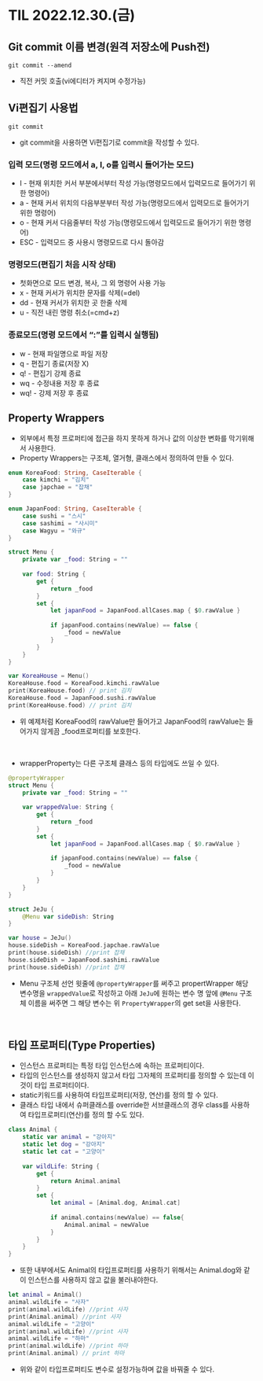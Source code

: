 # TIL 2022.12.30.(금)
## Git commit 이름 변경(원격 저장소에 Push전)
```git
git commit --amend
```
* 직전 커밋 호출(vi에디터가 켜지며 수정가능)

## Vi편집기 사용법
```git
git commit
```
* git commit을 사용하면 Vi편집기로 commit을 작성할 수 있다.

### 입력 모드(명령 모드에서 a, I, o를 입력시 들어가는 모드)
* I - 현재 위치한 커서 부분에서부터 작성 가능(명령모드에서 입력모드로 들어가기 위한 명령어)
* a - 현재 커서 위치의 다음부분부터 작성 가능(명령모드에서 입력모드로 들어가기 위한 명령어)
* o - 현재 커서 다음줄부터 작성 가능(명령모드에서 입력모드로 들어가기 위한 명령어)
* ESC - 입력모드 중 사용시 명령모드로 다시 돌아감

### 명령모드(편집기 처음 시작 상태)
* 첫화면으로 모드 변경, 복사, 그 외 명령어 사용 가능
* x - 현재 커서가 위치한 문자를 삭제(=del)
* dd - 현재 커서가 위치한 곳 한줄 삭제
* u - 직전 내린 명령 취소(=cmd+z)

### 종료모드(명령 모드에서 “:”를 입력시 실행됨)
* w - 현재 파일명으로 파일 저장
* q - 편집기 종료(저장 X)
* q! - 편집기 강제 종료
* wq - 수정내용 저장 후 종료
* wq! - 강제 저장 후 종료

## Property Wrappers
* 외부에서 특정 프로퍼티에 접근을 하지 못하게 하거나 값의 이상한 변화를 막기위해서 사용한다.
* Property Wrappers는 구조체, 열거형, 클래스에서 정의하여 만들 수 있다.
```swift
enum KoreaFood: String, CaseIterable {
    case kimchi = "김치"
    case japchae = "잡채"
}

enum JapanFood: String, CaseIterable {
    case sushi = "스시"
    case sashimi = "사시미"
    case Wagyu = "와규"
}

struct Menu {
    private var _food: String = ""
    
    var food: String {
        get {
            return _food
        }
        set {
            let japanFood = JapanFood.allCases.map { $0.rawValue }
            
            if japanFood.contains(newValue) == false {
                _food = newValue
            }
        }
    }
}

var KoreaHouse = Menu()
KoreaHouse.food = KoreaFood.kimchi.rawValue
print(KoreaHouse.food) // print 김치
KoreaHouse.food = JapanFood.sushi.rawValue
print(KoreaHouse.food) // print 김치
```
* 위 예제처럼 KoreaFood의 rawValue만 들어가고 JapanFood의 rawValue는 들어가지 않게끔 _food프로퍼티를 보호한다.

</br>

* wrapperProperty는 다른 구조체 클래스 등의 타입에도 쓰일 수 있다.
```swift
@propertyWrapper
struct Menu {
    private var _food: String = ""
    
    var wrappedValue: String {
        get {
            return _food
        }
        set {
            let japanFood = JapanFood.allCases.map { $0.rawValue }
            
            if japanFood.contains(newValue) == false {
                _food = newValue
            }
        }
    }
}

struct JeJu {
    @Menu var sideDish: String
}

var house = JeJu()
house.sideDish = KoreaFood.japchae.rawValue
print(house.sideDish) //print 잡채
house.sideDish = JapanFood.sashimi.rawValue
print(house.sideDish) //print 잡채
```
* Menu 구조체 선언 윗줄에 ```@propertyWrapper```를 써주고 propertWrapper 해당 변수명을 ```wrappedValue```로 작성하고 아래 ```JeJu```에  원하는 변수 명 앞에 ```@Menu``` 구조체 이름을 써주면 그 해당 변수는 위 ```PropertyWrapper```의 get set을 사용한다.

</br>

## 타입 프로퍼티(Type Properties)
* 인스턴스 프로퍼티는 특정 타입 인스턴스에 속하는 프로퍼티이다.
* 타입의 인스턴스를 생성하지 않고서 타입 그자체의 프로퍼티를 정의할 수 있는데 이것이 타입 프로퍼티이다.
* static키워드를 사용하여 타입프로퍼티(저장, 연산)를 정의 할 수 있다.
* 클래스 타입 내에서 슈퍼클래스를 override한 서브클래스의 경우 class를 사용하여 타입프로퍼티(연산)를 정의 할 수도 있다.

```swift
class Animal {
    static var animal = "강아지"
    static let dog = "강아지"
    static let cat = "고양이"
    
    var wildLife: String {
        get {
            return Animal.animal
        }
        set {
            let animal = [Animal.dog, Animal.cat]
            
            if animal.contains(newValue) == false{
                Animal.animal = newValue
            }
        }
    }
}
```
* 또한 내부에서도 Animal의 타입프로퍼티를 사용하기 위해서는 Animal.dog와 같이 인스턴스를 사용하지 않고 값을 불러내야한다.

```swift
let animal = Animal()
animal.wildLife = "사자"
print(animal.wildLife) //print 사자
print(Animal.animal) //print 사자
animal.wildLife = "고양이"
print(animal.wildLife) //print 사자
animal.wildLife = "하마"
print(animal.wildLife) //print 하마
print(Animal.animal) // print 하마
```
* 위와 같이 타입프로퍼티도 변수로 설정가능하며 값을 바꿔줄 수 있다.











